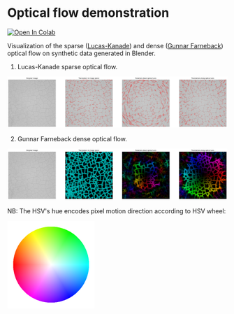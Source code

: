 # Optical flow demonstration

[![Open In Colab](https://colab.research.google.com/assets/colab-badge.svg)](http://colab.research.google.com/github/Viktor-Sok/Classic-Computer-Vision/blob/main/Optical_flow/optical_flow.ipynb) 

Visualization of the sparse ([Lucas-Kanade](https://en.wikipedia.org/wiki/Lucas%E2%80%93Kanade_method)) and dense ([Gunnar Farneback](https://www.researchgate.net/publication/225138825_Two-Frame_Motion_Estimation_Based_on_Polynomial_Expansion)) optical  flow on synthetic data generated in Blender.

1. Lucas-Kanade sparse optical flow.

<img src="assets/LK_flow.png" alt="drawing" width="800"/>

2. Gunnar Farneback dense optical flow.

<img src="assets/GF_flow.png" alt="drawing" width="800"/> 

NB: The HSV's hue encodes pixel motion direction according to HSV wheel:

<img src="assets/iGLGQ.png" alt="drawing" width="200"/>

